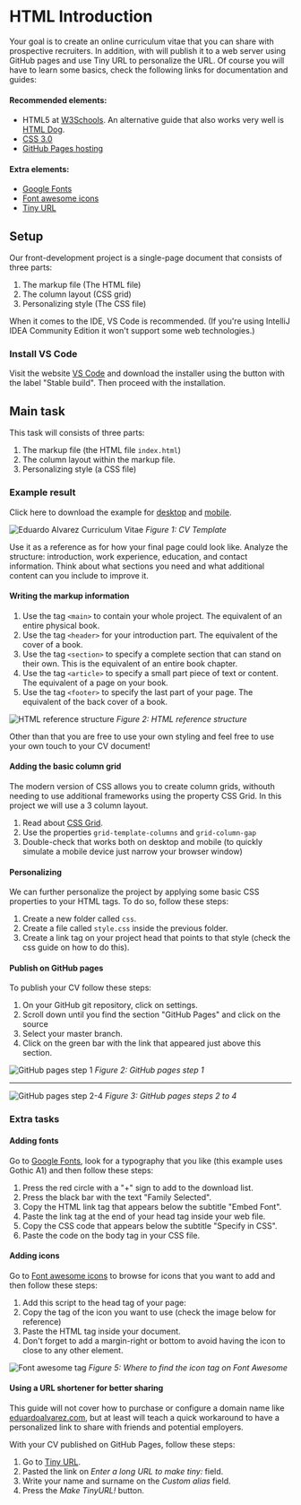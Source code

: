 # HTML Introduction
Your goal is to create an online curriculum vitae that you can share with prospective recruiters.
In addition, with will publish it to a web server using GitHub pages and use Tiny URL to personalize the URL.
Of course you will have to learn some basics, check the following links for documentation and guides:

#### Recommended elements:
- HTML5 at [W3Schools](https://www.w3schools.com/html/html5_intro.asp). An alternative guide that also works very well is [HTML Dog](https://htmldog.com/guides/html/).
- [CSS 3.0](https://www.w3schools.com/css/)
- [GitHub Pages hosting](https://pages.github.com)

#### Extra elements:
- [Google Fonts](https://fonts.google.com)
- [Font awesome icons](https://fontawesome.com)
- [Tiny URL](https://tiny.cc)

## Setup
Our front-development project is a single-page document that consists of three parts:
1. The markup file (The HTML file)
2. The column layout (CSS grid)
3. Personalizing style (The CSS file)

When it comes to the IDE, VS Code is recommended. (If you're using IntelliJ IDEA Community Edition it won't support
some web technologies.)

### Install VS Code
Visit the website [VS Code](https://code.visualstudio.com) and download the installer using the button with the label "Stable build". Then proceed with the installation.

## Main task
This task will consists of three parts:
1. The markup file (the HTML file `index.html`)
2. The column layout within the markup file.
3. Personalizing style (a CSS file)

### Example result
Click here to download the example for [desktop](https://2020.school/uploads/wd-html-exercise-1-example-desktop.png) and [mobile](https://2020.school/uploads/wd-html-exercise-1-example-mobile.jpg).

![Eduardo Alvarez Curriculum Vitae](https://2020.school/uploads/wd-html-exercise-1-reference.png)
*Figure 1: CV Template*

Use it as a reference as for how your final page could look like.
Analyze the structure: introduction, work experience, education, and contact information.
Think about what sections you need and what additional content can you include to improve it.


#### Writing the markup information

1. Use the tag `<main>` to contain your whole project. The equivalent of an entire physical book.
2. Use the tag `<header>` for your introduction part. The equivalent of the cover of a book.
3. Use the tag `<section>` to specify a complete section that can stand on their own. This is the equivalent of an entire book chapter.
4. Use the tag `<article>` to specify a small part piece of text or content. The equivalent of a page on your book.
5. Use the tag `<footer>` to specify the last part of your page. The equivalent of the back cover of a book.

![HTML reference structure](https://2020.school/uploads/wd-html-exercise-1-html-structure.png)
*Figure 2: HTML reference structure*

Other than that you are free to use your own styling and feel free to use your own touch
to your CV document!

#### Adding the basic column grid
The modern version of CSS allows you to create column grids, withouth needing to use additional frameworks using the property CSS Grid. In this project we will use a 3 column layout.
1. Read about [CSS Grid](https://css-tricks.com/snippets/css/complete-guide-grid/).
2. Use the properties `grid-template-columns` and `grid-column-gap`
3. Double-check that works both on desktop and mobile (to quickly simulate a mobile device just narrow your browser window)

#### Personalizing
We can further personalize the project by applying some basic CSS properties to your HTML tags. To do so, follow these steps:
1. Create a new folder called `css`.
2. Create a file called `style.css` inside the previous folder.
3. Create a link tag on your project head that points to that style (check the css guide on how
to do this).

#### Publish on GitHub pages
To publish your CV follow these steps:
1. On your GitHub git repository, click on settings.
2. Scroll down until you find the section "GitHub Pages" and click on the source
3. Select your master branch.
4. Click on the green bar with the link that appeared just above this section.

![GitHub pages step 1](https://2020.school/uploads/wd-html-exercise-1-github-1.png)
*Figure 2: GitHub pages step 1*

---

![GitHub pages step 2-4](https://2020.school/uploads/wd-html-exercise-1-github-2.png)
*Figure 3: GitHub pages steps 2 to 4*

### Extra tasks
#### Adding fonts
Go to [Google Fonts](https://fonts.google.com), look for a typography that you like (this example uses Gothic A1) and then follow these steps:
1. Press the red circle with a "+" sign to add to the download list.
2. Press the black bar with the text "Family Selected".
3. Copy the HTML link tag that appears below the subtitle "Embed Font".
4. Paste the link tag at the end of your head tag inside your web file.
5. Copy the CSS code that appears below the subtitle "Specify in CSS".
6. Paste the code on the body tag in your CSS file.

#### Adding icons
Go to [Font awesome icons](https://fontawesome.com) to browse for icons that you want to add and then follow these steps:
1. Add this script to the head tag of your page: <script src="https://kit.fontawesome.com/86134dd369.js" crossorigin="anonymous"></script>
2. Copy the tag of the icon you want to use (check the image below for reference)
3. Paste the HTML tag inside your document.
4. Don't forget to add a margin-right or bottom to avoid having the icon to close to any other element.

![Font awesome tag](https://2020.school/uploads/wd-html-exercise-1-font-awesome.png)
*Figure 5: Where to find the icon tag on Font Awesome*

#### Using a URL shortener for better sharing
This guide will not cover how to purchase or configure a domain name like [eduardoalvarez.com](http://www.eduardoalvarez.com), but at least will teach a quick workaround to have a personalized link to share with friends and potential employers.

With your CV published on GitHub Pages, follow these steps:
1. Go to [Tiny URL](https://tinyurl.com). 
2. Pasted the link on *Enter a long URL to make tiny:* field.
3. Write your name and surname on the *Custom alias* field.
4. Press the *Make TinyURL!* button.
